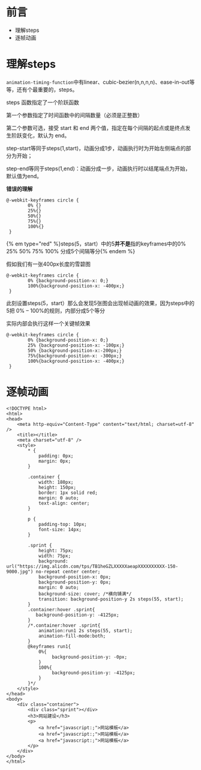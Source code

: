 # 前言

* 理解steps
* 逐帧动画

# 理解steps

`animation-timing-function`中有linear、cubic-bezier(n,n,n,n)、ease-in-out等等，还有个最重要的，steps。

steps 函数指定了一个阶跃函数

第一个参数指定了时间函数中的间隔数量（必须是正整数）

第二个参数可选，接受 start 和 end 两个值，指定在每个间隔的起点或是终点发生阶跃变化，默认为 end。

step-start等同于steps(1,start)，动画分成1步，动画执行时为开始左侧端点的部分为开始；

step-end等同于steps(1,end)：动画分成一步，动画执行时以结尾端点为开始，默认值为end。

**错误的理解**

	@-webkit-keyframes circle {
	        0% {}
	        25%{}
	        50%{}
	        75%{}
	        100%{}
	 }

{% em type="red" %}steps(5，start）中的5**并不是**指的keyframes中的0% 25% 50% 75% 100% 分成5个间隔等分{% endem %}



假如我们有一张400px长度的雪碧图

	@-webkit-keyframes circle {
	        0% {background-position-x: 0;}
	        100%{background-position-x: -400px;}
	 }

此刻设置steps(5，start）那么会发现5张图会出现帧动画的效果，因为steps中的5把 0% – 100%的规则，内部分成5个等分

实际内部会执行这样一个关键帧效果

	@-webkit-keyframes circle {
	        0% {background-position-x: 0;}
	        25% {background-position-x: -100px;}
	        50% {background-position-x:-200px;}
	        75%{background-position-x: -300px;}
	        100%{background-position-x: -400px;}
	 }

# 逐帧动画

	<!DOCTYPE html>
	<html>
	<head>
	    <meta http-equiv="Content-Type" content="text/html; charset=utf-8" />
	    <title></title>
	    <meta charset="utf-8" />
	    <style>
	        * {
	            padding: 0px;
	            margin: 0px;
	        }
	
	        .container {
	            width: 180px;
	            height: 150px;
	            border: 1px solid red;
	            margin: 0 auto;
	            text-align: center;
	        }
	
	        p {
	            padding-top: 10px;
	            font-size: 14px;
	        }
	
	        .sprint {
	            height: 75px;
	            width: 75px;
	            background: url("https://img.alicdn.com/tps/TB1heGZLXXXXXaeapXXXXXXXXXX-150-9000.jpg") no-repeat center center;
	            background-position-x: 0px;
	            background-position-y: 0px;
	            margin: 0 auto;
	            background-size: cover; /*横向铺满*/
	            transition: background-position-y 2s steps(55, start);
	        }
	        .container:hover .sprint{
	           background-position-y: -4125px;
	        }
	        /*.container:hover .sprint{
	            animation:run1 2s steps(55, start);
	            animation-fill-mode:both;
	        }
	        @keyframes run1{
	            0%{
	                 background-position-y: -0px;
	            }
	            100%{
	                 background-position-y: -4125px;
	            }
	        }*/
	    </style>
	</head>
	<body>
	    <div class="container">
	        <div class="sprint"></div>
	        <h3>网站建设</h3>
	        <p>
	            <a href="javascript:;">网站模板</a>
	            <a href="javascript:;">网站模板</a>
	            <a href="javascript:;">网站模板</a>
	        </p>
	    </div>
	</body>
	</html>

